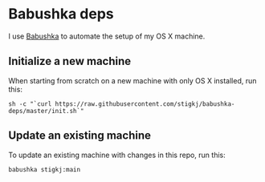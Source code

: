 # Babushka deps

I use [Babushka](http://babushka.me) to automate the setup of my OS X machine.

## Initialize a new machine

When starting from scratch on a new machine with only OS X installed, run this:

```
sh -c "`curl https://raw.githubusercontent.com/stigkj/babushka-deps/master/init.sh`"
```

## Update an existing machine

To update an existing machine with changes in this repo, run this:

```
babushka stigkj:main
```
